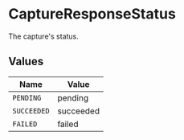# CaptureResponseStatus

The capture's status.


## Values

| Name        | Value       |
| ----------- | ----------- |
| `PENDING`   | pending     |
| `SUCCEEDED` | succeeded   |
| `FAILED`    | failed      |